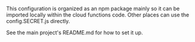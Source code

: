 This configuration is organized as an npm package mainly so it can be imported
locally within the cloud functions code. Other places can use the
config.SECRET.js directly.

See the main project's README.md for how to set it up.